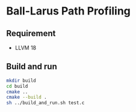 # Ball-Larus Path Profiling

## Requirement

- LLVM 18

## Build and run
```sh
mkdir build
cd build
cmake ..
cmake --build .
sh ../build_and_run.sh test.c
```